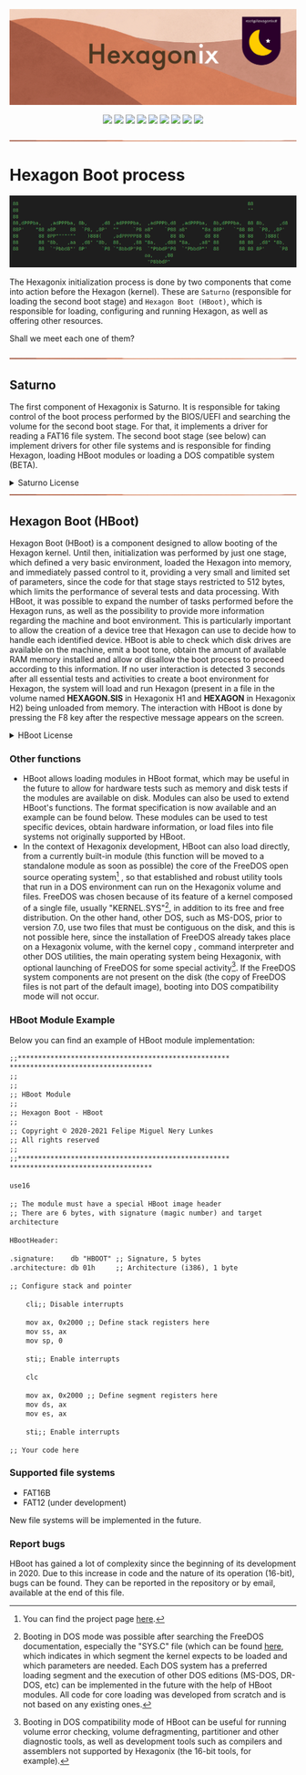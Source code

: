 <!--

Copyright (c) 2015-2024 Felipe Miguel Nery Lunkes
Todos os direitos reservados.

-->

<p align="center">
<img src="https://raw.githubusercontent.com/hexagonix/Doc/refs/heads/main/Img/banner.png">
</p>

<div align="center">

![](https://img.shields.io/github/license/hexagonix/HBoot.svg)
![](https://img.shields.io/github/stars/hexagonix/HBoot.svg)
![](https://img.shields.io/github/issues/hexagonix/HBoot.svg)
![](https://img.shields.io/github/issues-closed/hexagonix/HBoot.svg)
![](https://img.shields.io/github/issues-pr/hexagonix/HBoot.svg)
![](https://img.shields.io/github/issues-pr-closed/hexagonix/HBoot.svg)
![](https://img.shields.io/github/downloads/hexagonix/HBoot/total.svg)
![](https://img.shields.io/github/release/hexagonix/HBoot.svg)
[![](https://img.shields.io/twitter/follow/hexagonixOS.svg?style=social&label=Follow%20%40HexagonixOS)](https://twitter.com/hexagonixOS)

</div>

<!-- Vai funcionar como <hr> -->

<img src="https://raw.githubusercontent.com/hexagonix/Doc/refs/heads/main/Img/hr.png" width="100%" height="2px" />

# Hexagon Boot process

<div align="center">

<img src="https://github.com/hexagonix/Doc/blob/main/Img/HexagonixSourceHeader.png">

</div>

The Hexagonix initialization process is done by two components that come into action before the Hexagon (kernel). These are `Saturno` (responsible for loading the second boot stage) and `Hexagon Boot (HBoot)`, which is responsible for loading, configuring and running Hexagon, as well as offering other resources.

Shall we meet each one of them?

<!-- Vai funcionar como <hr> -->

<img src="https://raw.githubusercontent.com/hexagonix/Doc/refs/heads/main/Img/hr.png" width="100%" height="2px" />

## Saturno

The first component of Hexagonix is Saturno. It is responsible for taking control of the boot process performed by the BIOS/UEFI and searching the volume for the second boot stage. For that, it implements a driver for reading a FAT16 file system. The second boot stage (see below) can implement drivers for other file systems and is responsible for finding Hexagon, loading HBoot modules or loading a DOS compatible system (BETA).

<details title="Saturno license" align='left'>
<br>
<summary align='left'>Saturno License</summary>

<div align="justify">

Please read the [license](https://github.com/hexagonix/Doc/blob/main/LICENSES/BSD-3) for more information about copyright, code ownership, and redistribution that applies to files available in this repository. Hexagonix is ​​fully licensed under [BSD-3-Clause](https://opensource.org/licenses/BSD-3-Clause). Always pay attention to the `LICENSE` file available in each repository to be aware of legal rights and obligations, as well as the list of project contributors.

</div>

</details>

<!-- Vai funcionar como <hr> -->

<img src="https://raw.githubusercontent.com/hexagonix/Doc/refs/heads/main/Img/hr.png" width="100%" height="2px" />

## Hexagon Boot (HBoot)

Hexagon Boot (HBoot) is a component designed to allow booting of the Hexagon kernel. Until then, initialization was performed by just one stage, which defined a very basic environment, loaded the Hexagon into memory, and immediately passed control to it, providing a very small and limited set of parameters, since the code for that stage stays restricted to 512 bytes, which limits the performance of several tests and data processing. With HBoot, it was possible to expand the number of tasks performed before the Hexagon runs, as well as the possibility to provide more information regarding the machine and boot environment. This is particularly important to allow the creation of a device tree that Hexagon can use to decide how to handle each identified device. HBoot is able to check which disk drives are available on the machine, emit a boot tone, obtain the amount of available RAM memory installed and allow or disallow the boot process to proceed according to this information. If no user interaction is detected 3 seconds after all essential tests and activities to create a boot environment for Hexagon, the system will load and run Hexagon (present in a file in the volume named **HEXAGON.SIS** in Hexagonix H1 and **HEXAGON** in Hexagonix H2) being unloaded from memory. The interaction with HBoot is done by pressing the F8 key after the respective message appears on the screen.

<details title="HBoot license" align='left'>
<br>
<summary align='left'>HBoot License</summary>

<div align="justify">

Please read the [license](https://github.com/hexagonix/Doc/blob/main/LICENSES/BSD-3) for more information about copyright, code ownership, and redistribution that applies to files available in this repository. Hexagonix is ​​fully licensed under [BSD-3-Clause](https://opensource.org/licenses/BSD-3-Clause). Always pay attention to the `LICENSE` file available in each repository to be aware of legal rights and obligations, as well as the list of project contributors.

</div>

</details>

### Other functions

* HBoot allows loading modules in HBoot format, which may be useful in the future to allow for hardware tests such as memory and disk tests if the modules are available on disk. Modules can also be used to extend HBoot's functions. The format specification is now available and an example can be found below. These modules can be used to test specific devices, obtain hardware information, or load files into file systems not originally supported by HBoot.
* In the context of Hexagonix development, HBoot can also load directly, from a currently built-in module (this function will be moved to a standalone module as soon as possible) the core of the FreeDOS open source operating system[^1] , so that established and robust utility tools that run in a DOS environment can run on the Hexagonix volume and files. FreeDOS was chosen because of its feature of a kernel composed of a single file, usually "KERNEL.SYS"[^2], in addition to its free and free distribution. On the other hand, other DOS, such as MS-DOS, prior to version 7.0, use two files that must be contiguous on the disk, and this is not possible here, since the installation of FreeDOS already takes place on a Hexagonix volume, with the kernel copy , command interpreter and other DOS utilities, the main operating system being Hexagonix, with optional launching of FreeDOS for some special activity[^3]. If the FreeDOS system components are not present on the disk (the copy of FreeDOS files is not part of the default image), booting into DOS compatibility mode will not occur.

[^1]: You can find the project page [here](https://www.freedos.org/).
[^2]: Booting in DOS mode was possible after searching the FreeDOS documentation, especially the "SYS.C" file (which can be found [here](http://www.ibiblio.org/pub/micro/pc-stuff/freedos/files/dos/sys/2043/), which indicates in which segment the kernel expects to be loaded and which parameters are needed. Each DOS system has a preferred loading segment and the execution of other DOS editions (MS-DOS, DR-DOS, etc) can be implemented in the future with the help of HBoot modules. All code for core loading was developed from scratch and is not based on any existing ones.
[^3]: Booting in DOS compatibility mode of HBoot can be useful for running volume error checking, volume defragmenting, partitioner and other diagnostic tools, as well as development tools such as compilers and assemblers not supported by Hexagonix (the 16-bit tools, for example).

### HBoot Module Example

Below you can find an example of HBoot module implementation:

```assembly
;;**************************************************** ***********************************
;;
;;
;; HBoot Module
;;
;; Hexagon Boot - HBoot
;;
;; Copyright © 2020-2021 Felipe Miguel Nery Lunkes
;; All rights reserved
;;
;;**************************************************** ***********************************

use16

;; The module must have a special HBoot image header
;; There are 6 bytes, with signature (magic number) and target architecture

HBootHeader:

.signature:    db "HBOOT" ;; Signature, 5 bytes
.architecture: db 01h     ;; Architecture (i386), 1 byte

;; Configure stack and pointer

    cli;; Disable interrupts
    
    mov ax, 0x2000 ;; Define stack registers here
    mov ss, ax
    mov sp, 0
    
    sti;; Enable interrupts
     
    clc

    mov ax, 0x2000 ;; Define segment registers here
    mov ds, ax
    mov es, ax
    
    sti;; Enable interrupts

;; Your code here

```

### Supported file systems

* FAT16B
* FAT12 (under development)

New file systems will be implemented in the future.

### Report bugs

HBoot has gained a lot of complexity since the beginning of its development in 2020. Due to this increase in code and the nature of its operation (16-bit), bugs can be found. They can be reported in the repository or by email, available at the end of this file.